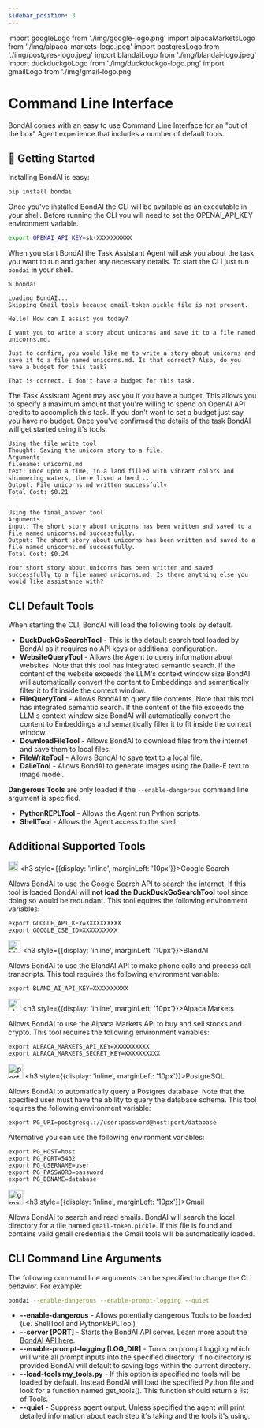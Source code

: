```yaml
---
sidebar_position: 3
---
```


import googleLogo from './img/google-logo.png'
import alpacaMarketsLogo from './img/alpaca-markets-logo.jpeg'
import postgresLogo from './img/postgres-logo.jpeg'
import blandaiLogo from './img/blandai-logo.jpeg'
import duckduckgoLogo from './img/duckduckgo-logo.png'
import gmailLogo from './img/gmail-logo.png'

# Command Line Interface

BondAI comes with an easy to use Command Line Interface for an "out of the box" Agent experience that includes a number of default tools.

## 🚀 Getting Started

Installing BondAI is easy:

```bash
pip install bondai
```

Once you've installed BondAI the CLI will be available as an executable in your shell. Before running the CLI you will need to set the OPENAI_API_KEY environment variable.

```bash
export OPENAI_API_KEY=sk-XXXXXXXXXX
```

When you start BondAI the Task Assistant Agent will ask you about the task you want to run and gather any necessary details. To start the CLI just run `bondai` in your shell.

```
% bondai

Loading BondAI...
Skipping Gmail tools because gmail-token.pickle file is not present.

Hello! How can I assist you today?

I want you to write a story about unicorns and save it to a file named unicorns.md.

Just to confirm, you would like me to write a story about unicorns and save it to a file named unicorns.md. Is that correct? Also, do you have a budget for this task?

That is correct. I don't have a budget for this task.
```

The Task Assistant Agent may ask you if you have a budget. This allows you to specify a maximum amount that you're willing to spend on OpenAI API credits to accomplish this task. If you don't want to set a budget just say you have no budget. Once you've confirmed the details of the task BondAI will get started using it's tools.

```
Using the file_write tool
Thought: Saving the unicorn story to a file.
Arguments
filename: unicorns.md
text: Once upon a time, in a land filled with vibrant colors and shimmering waters, there lived a herd ...
Output: File unicorns.md written successfully
Total Cost: $0.21


Using the final_answer tool
Arguments
input: The short story about unicorns has been written and saved to a file named unicorns.md successfully.
Output: The short story about unicorns has been written and saved to a file named unicorns.md successfully.
Total Cost: $0.24

Your short story about unicorns has been written and saved successfully to a file named unicorns.md. Is there anything else you would like assistance with?
```

## CLI Default Tools

When starting the CLI, BondAI will load the following tools by default.

- **DuckDuckGoSearchTool** - This is the default search tool loaded by BondAI as it requires no API keys or additional configuration.
- **WebsiteQueryTool** - Allows the Agent to query information about websites. Note that this tool has integrated semantic search. If the content of the website exceeds the LLM's context window size BondAI will automatically convert the content to Embeddings and semantically filter it to fit inside the context window.
- **FileQueryTool** - Allows BondAI to query file contents. Note that this tool has integrated semantic search. If the content of the file exceeds the LLM's context window size BondAI will automatically convert the content to Embeddings and semantically filter it to fit inside the context window.
- **DownloadFileTool** - Allows BondAI to download files from the internet and save them to local files.
- **FileWriteTool** - Allows BondAI to save text to a local file.
- **DalleTool** - Allows BondAI to generate images using the Dalle-E text to image model.

**Dangerous Tools** are only loaded if the `--enable-dangerous` command line argument is specified.

- **PythonREPLTool** - Allows the Agent run Python scripts.
- **ShellTool** - Allows the Agent access to the shell.


## Additional Supported Tools

<img src={googleLogo} alt="google logo" width="20"/> <h3 style={{display: 'inline', marginLeft: '10px'}}>Google Search</h3>

Allows BondAI to use the Google Search API to search the internet. If this tool is loaded BondAI will **not load the DuckDuckGoSearchTool** tool since doing so would be redundant. This tool equires the following environment variables:
```
export GOOGLE_API_KEY=XXXXXXXXXX
export GOOGLE_CSE_ID=XXXXXXXXXX
```


<img src={blandaiLogo} alt="blandai logo" width="25"/> <h3 style={{display: 'inline', marginLeft: '10px'}}>BlandAI</h3>

Allows BondAI to use the BlandAI API to make phone calls and process call transcripts. This tool requires the following environment variable:
```
export BLAND_AI_API_KEY=XXXXXXXXXX
```


<img src={alpacaMarketsLogo} alt="alpaca markets logo" width="25"/> <h3 style={{display: 'inline', marginLeft: '10px'}}>Alpaca Markets</h3>

Allows BondAI to use the Alpaca Markets API to buy and sell stocks and crypto. This tool requires the following environment variables:
```
export ALPACA_MARKETS_API_KEY=XXXXXXXXXX
export ALPACA_MARKETS_SECRET_KEY=XXXXXXXXXX
```


<img src={postgresLogo} alt="postgresql logo" width="30"/> <h3 style={{display: 'inline', marginLeft: '10px'}}>PostgreSQL</h3>

Allows BondAI to automatically query a Postgres database. Note that the specified user must have the ability to query the database schema. This tool requires the following environment variable:
```
export PG_URI=postgresql://user:password@host:port/database
```

Alternative you can use the following environment variables:
```
export PG_HOST=host
export PG_PORT=5432
export PG_USERNAME=user
export PG_PASSWORD=password
export PG_DBNAME=database
```

<img src={gmailLogo} alt="gmail logo" width="30"/> <h3 style={{display: 'inline', marginLeft: '10px'}}>Gmail</h3>

Allows BondAI to search and read emails. BondAI will search the local directory for a file named `gmail-token.pickle`. If this file is found and contains valid gmail credentials the Gmail tools will be automatically loaded.



## CLI Command Line Arguments

The following command line arguments can be specified to change the CLI behavior. For example:
```bash
bondai --enable-dangerous --enable-prompt-logging --quiet
```

- **--enable-dangerous** - Allows potentially dangerous Tools to be loaded (i.e. ShellTool and PythonREPLTool)
- **--server [PORT]** - Starts the BondAI API server. Learn more about the [BondAI API here](./category/api-specification).
- **--enable-prompt-logging [LOG_DIR]** - Turns on prompt logging which will write all prompt inputs into the specified directory. If no directory is provided BondAI will default to saving logs within the current directory.
- **--load-tools my_tools.py** - If this option is specified no tools will be loaded by default. Instead BondAI will load the specified Python file and look for a function named get_tools(). This function should return a list of Tools.
- **--quiet** - Suppress agent output. Unless specified the agent will print detailed information about each step it's taking and the tools it's using.

